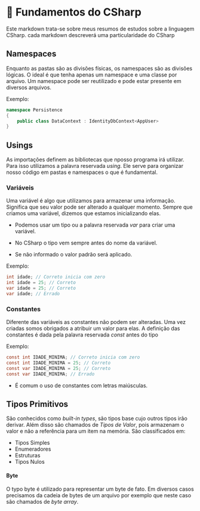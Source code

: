 # 🔮 Fundamentos do CSharp

Este markdown trata-se sobre meus resumos de estudos sobre a linguagem CSharp. cada markdown descreverá uma particularidade do CSharp

## Namespaces

Enquanto as pastas são as divisões físicas, os namespaces são as divisões lógicas. O ideal é que tenha apenas um namespace e uma classe por arquivo.
Um namespace pode ser reutilizado e pode estar presente em diversos arquivos.

Exemplo:

```c#
namespace Persistence
{
    public class DataContext : IdentityDbContext<AppUser>
}

```

## Usings

As importações definem as bibliotecas que nposso programa irá utilizar.
Para isso utilizamos a palavra reservada _using_.
Ele serve para organizar nosso código em pastas e namespaces o que é fundamental.

### Variáveis

Uma variável é algo que utilizamos para armazenar uma informação.
Significa que seu valor pode ser alterado a qualquer momento. Sempre que criamos uma variável, dizemos que estamos inicializando elas.

- Podemos usar um tipo ou a palavra reservada _var_ para criar uma variável.

- No CSharp o tipo vem sempre antes do nome da variável.

- Se não informado o valor padrão será aplicado.

Exemplo:

```c#
int idade; // Correto inicia com zero
int idade = 25; // Correto
var idade = 25; // Correto
var idade; // Errado

```

### Constantes

Diferente das variáveis as constantes não podem ser alteradas. Uma vez criadas somos obrigados a atribuir um valor para elas.
A definição das constantes é dada pela palavra reservada _const_ antes do tipo

Exemplo:

```c#
const int IDADE_MINIMA; // Correto inicia com zero
const int IDADE_MINIMA = 25; // Correto
const var IDADE_MINIMA = 25; // Correto
const var IDADE_MINIMA; // Errado

```

- É comum o uso de constantes com letras maiúsculas.

## Tipos Primitivos

São conhecidos como _built-in types_, são tipos base cujo outros tipos irão derivar. Além disso são chamados de _Tipos de Valor_, pois armazenam o valor e não a referência para um item na memória.
São classificados em:

- Tipos Simples
- Enumeradores
- Estruturas
- Tipos Nulos

#### Byte

O typo byte é utilizado para representar um byte de fato. Em diversos casos precisamos da cadeia de bytes de um arquivo por exemplo que neste caso são chamados de _byte array_. 
